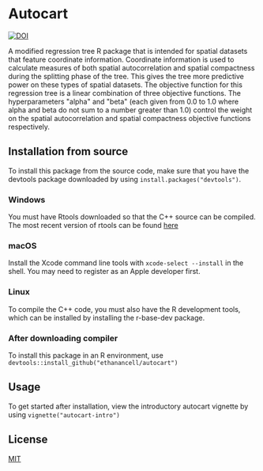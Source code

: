 # Autocart
[![DOI](https://zenodo.org/badge/270405538.svg)](https://zenodo.org/badge/latestdoi/270405538)

A modified regression tree R package that is intended for spatial datasets that feature coordinate information. Coordinate information is used to calculate measures of both spatial autocorrelation and spatial compactness during the splitting phase of the tree. This gives the tree more predictive power on these types of spatial datasets. The objective function for this regression tree is a linear combination of three objective functions. The hyperparameters "alpha" and "beta" (each given from 0.0 to 1.0 where alpha and beta do not sum to a number greater than 1.0) control the weight on the spatial autocorrelation and spatial compactness objective functions respectively.


## Installation from source
To install this package from the source code, make sure that you have the devtools package downloaded by using `install.packages("devtools")`.
### Windows
You must have Rtools downloaded so that the C++ source can be compiled. The most recent version of rtools can be found [here](https://cran.r-project.org/bin/windows/Rtools/)
### macOS
Install the Xcode command line tools with `xcode-select --install` in the shell. You may need to register as an Apple developer first.
### Linux
To compile the C++ code, you must also have the R development tools, which can be installed by installing the r-base-dev package.

### After downloading compiler
To install this package in an R environment, use `devtools::install_github("ethanancell/autocart")`

## Usage
To get started after installation, view the introductory autocart vignette by using `vignette("autocart-intro")`

## License
[MIT](LICENSE)
